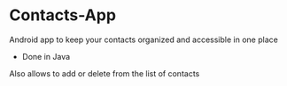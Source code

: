 # Contacts-App

Android app to keep your contacts organized and accessible in one place

- Done in Java

Also allows to add or delete from the list of contacts





























